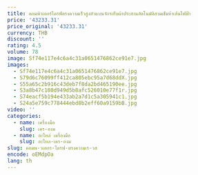 ```yaml
---
title: คอมพิวเตอร์ไดรฟ์ตรงความเร็วสูงหัวแบนจักรเย็บผ้าประสานอัตโนมัติสามเข็มห้าเส้นไฟฟ้า
price: '43233.31'
price_original: '43233.31'
currency: THB
discount: ''
rating: 4.5
volume: 78
image: Sf74e117e4c6a4c31a0651476862ce91e7.jpg
images:
  - Sf74e117e4c6a4c31a0651476862ce91e7.jpg
  - S79d6c76099ff412ca805ebc95a7d68ddX.jpg
  - S55a65c2b916c43deb7f8da2bd465190ee.jpg
  - S3a8b47c180d949d5b8afc526010e77f1r.jpg
  - S74eacf5b194e433ab2a7d1c5a305941c1.jpg
  - S24a5e759c778444ebd8b2eff60a9159bB.jpg
video: ''
categories:
  - name: เครื่องมือ
    slug: เคร-องม
  - name: อะไหล่ เครื่องมือ
    slug: อะไหล-เคร-องม
slug: คอมพ-วเตอร-ไดรฟ-ตรงความเร-วส
encode: oEMdpOa
lang: th
---
```

  